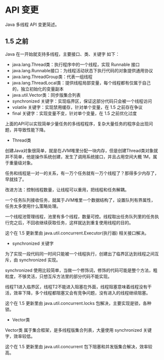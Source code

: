 #   API 变更

Java 多线程 API 变更简述。

##  1.5 之前

Java 在一开始就支持多线程，主要接口、类、关键字 如下：

-   java.lang.Thread类：执行程序中的一个线程，实现 Runnable 接口
-   java.lang.Runnable接口：为线程活动状态下执行代码的对象提供通用协议
-   java.lang.ThreadGroup类：代表一组线程
-   java.lang.ThreadLocal类：提供线程局部变量，每个线程都有仅属于自己的，独立初始化的变量副本
-   java.util.Vector类：同步版集合列表
-   synchronized 关键字：实现临界区，保证这部分代码只会被一个线程访问
-   volatile 关键字：实现禁用缓存，针对单个变量，在 1.5 之前存在争议
-   final 关键字：实现变量不变，针对单个变量，在 1.5 之前优化过度

上面的API可以实现简单少量任务的多线程程序，复杂大量任务的程序会出现问题，并导致性能下降。

-   Thread类

创建Java对象很简单，就是在JVM堆里分配一块内存，但是创建Thread类对象就并不简单，他是操作系统创建，发生了调用系统接口，并且占用空间大概 1M，属于重量级对象。

任务和线程是一对一的关系，有一万个任务就有一万个线程了？那得多少内存了，早就挂了。

改进方法：控制线程数量，让线程可以重用，把线程和任务解耦。

一个任务队列接收任务，就属于JVM堆里一个数据结构了，设置队列有界属性，任务太多使用什么策略处理。

一个线程池管理线程，池里有多个线程，数量可控。线程取出任务队列里的任务执行完之后，不回收继续获取任务，这样就达到重复使用线程的目的。

这个在 1.5 更新里由 java.util.concurrent.Executor(执行器) 相关接口解决。

-   synchronized 关键字

为了实现一段代码同一时间只能被一个线程执行，创建出了临界区达到线程之间互斥，由 synchronized 实现。

synchronized 使用比较简单，当做一个修饰词，修饰的代码可能是整个方法，粗粒度，不够灵活，只想互斥方法里的部分代码不能实现。

线程T1进入临界区，线程T2不能进入阻塞在外面，线程阻塞意味着线程没有干活，效率下降，多个线程都阻塞又会有竞争问题，没有进入的线程继续阻塞。

这个在 1.5 更新里由 java.util.concurrent.locks 包解决，主要实现是锁，各种锁。

-   Vector类

Vector类 属于集合框架，是多线程版集合列表，大量使用 synchronized 关键字，效率较低。

这个在 1.5 更新里由 java.util.concurrent 包下阻塞和并发版集合解决，效率较高。








